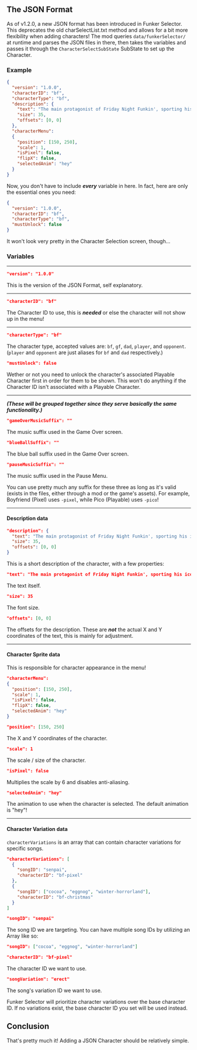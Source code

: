 ## The JSON Format

As of v1.2.0, a new JSON format has been introduced in Funker Selector. This deprecates the old charSelectList.txt method
and allows for a bit more flexibility when adding characters!
The mod queries `data/funkerSelector/` at runtime and parses the JSON files in there, then takes the variables and passes it through the `CharacterSelectSubState` SubState to set up the Character.

### Example

```json
{
  "version": "1.0.0",
  "characterID": "bf",
  "characterType": "bf",
  "description": {
    "text": "The main protagonist of Friday Night Funkin', sporting his iconic blue hair and red-blue cap. Girlfriend loves him, her parents on the other hand...",
    "size": 35,
    "offsets": [0, 0]
  },
  "characterMenu":
  {
    "position": [150, 250],
    "scale": 1,
    "isPixel": false,
    "flipX": false,
    "selectedAnim": "hey"
  }
}
```

Now, you don't have to include ***every*** variable in here. In fact, here are only the essential ones you need:

```json
{
  "version": "1.0.0",
  "characterID": "bf",
  "characterType": "bf",
  "mustUnlock": false
}
```

It won't look very pretty in the Character Selection screen, though...

### Variables

---

```json
"version": "1.0.0"
```
This is the version of the JSON Format, self explanatory.

---

```json
"characterID": "bf"
```
The Character ID to use, this is ***needed*** or else the character will not show up in the menu!

---

```json
"characterType": "bf"
```
The character type, accepted values are: `bf`, `gf`, `dad`, `player`, and `opponent`.
(`player` and `opponent` are just aliases for `bf` and `dad` respectively.)

```json
"mustUnlock": false
```
Wether or not you need to unlock the character's associated Playable Character first in order for them to be shown.
This won't do anything if the Character ID isn't associated with a Playable Character.

---

***(These will be grouped together since they serve basically the same functionality.)***

```json
"gameOverMusicSuffix": ""
```
The music suffix used in the Game Over screen.

```json
"blueBallSuffix": ""
```
The blue ball suffix used in the Game Over screen.

```json
"pauseMusicSuffix": ""
```
The music suffix used in the Pause Menu.

You can use pretty much any suffix for these three as long as it's valid (exists in the files, either through a mod or the game's assets).
For example, Boyfriend (Pixel) uses `-pixel`, while Pico (Playable) uses `-pico`!

---

#### Description data

```json
"description": {
  "text": "The main protagonist of Friday Night Funkin', sporting his iconic blue hair and red-blue cap. Girlfriend loves him, her parents on the other hand...",
  "size": 35,
  "offsets": [0, 0]
}
```
This is a short description of the character, with a few properties:

```json
"text": "The main protagonist of Friday Night Funkin', sporting his iconic blue hair and red-blue cap. Girlfriend loves him, her parents on the other hand..."
``` 
The text itself.

```json
"size": 35
```
The font size.

```json
"offsets": [0, 0]
```
The offsets for the description. These are ***not*** the actual X and Y coordinates of the text, this is mainly for adjustment.

---

#### Character Sprite data

This is responsible for character appearance in the menu!

```json
"characterMenu":
{
  "position": [150, 250],
  "scale": 1,
  "isPixel": false,
  "flipX": false,
  "selectedAnim": "hey"
}
```

```json
"position": [150, 250]
```
The X and Y coordinates of the character.

```json
"scale": 1
```
The scale / size of the character.

```json
"isPixel": false
```
Multiplies the scale by 6 and disables anti-aliasing.

```json
"selectedAnim": "hey"
```
The animation to use when the character is selected.
The default animation is "hey"!

---

#### Character Variation data

`characterVariations` is an array that can contain character variations for specific songs.

```json
"characterVariations": [
  {
    "songID": "senpai",
    "characterID": "bf-pixel"
  },
  {
    "songID": ["cocoa", "eggnog", "winter-horrorland"],
    "characterID": "bf-christmas"
  }
]
```

```json
"songID": "senpai"
```
The song ID we are targeting.
You can have multiple song IDs by utilizing an Array like so:
```json
"songID": ["cocoa", "eggnog", "winter-horrorland"]
```

```json
"characterID": "bf-pixel"
```
The character ID we want to use.

```json
"songVariation": "erect"
```
The song's variation ID we want to use.

Funker Selector will prioritize character variations over the base character ID. If no variations exist, the base character ID you set will be used instead.

## Conclusion
That's pretty much it! Adding a JSON Character should be relatively simple.
